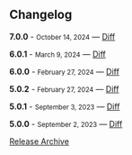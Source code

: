 ## Changelog

**7.0.0** - <small>October 14, 2024</small> — [Diff](https://github.com/archiverjs/node-zip-stream/compare/6.0.1...7.0.0)

**6.0.1** - <small>March 9, 2024</small> — [Diff](https://github.com/archiverjs/node-zip-stream/compare/6.0.0...6.0.1)

**6.0.0** - <small>February 27, 2024</small> — [Diff](https://github.com/archiverjs/node-zip-stream/compare/5.0.2...6.0.0)

**5.0.2** - <small>February 27, 2024</small> — [Diff](https://github.com/archiverjs/node-zip-stream/compare/5.0.1...5.0.2)

**5.0.1** - <small>September 3, 2023</small> — [Diff](https://github.com/archiverjs/node-zip-stream/compare/5.0.0...5.0.1)

**5.0.0** - <small>September 2, 2023</small> — [Diff](https://github.com/archiverjs/node-zip-stream/compare/4.1.1...5.0.0)

[Release Archive](https://github.com/archiverjs/node-zip-stream/releases)
